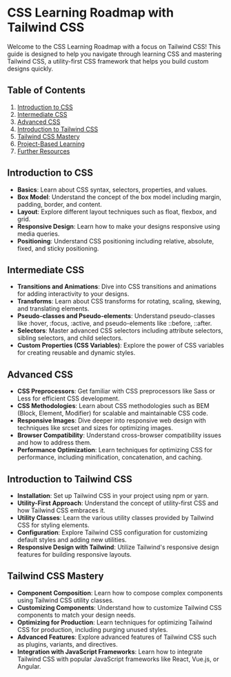 # CSS Learning Roadmap with Tailwind CSS

Welcome to the CSS Learning Roadmap with a focus on Tailwind CSS! This guide is designed to help you navigate through learning CSS and mastering Tailwind CSS, a utility-first CSS framework that helps you build custom designs quickly.

## Table of Contents

1. [Introduction to CSS](#introduction-to-css)
2. [Intermediate CSS](#intermediate-css)
3. [Advanced CSS](#advanced-css)
4. [Introduction to Tailwind CSS](#introduction-to-tailwind-css)
5. [Tailwind CSS Mastery](#tailwind-css-mastery)
6. [Project-Based Learning](#project-based-learning)
7. [Further Resources](#further-resources)

## Introduction to CSS

- **Basics**: Learn about CSS syntax, selectors, properties, and values.
- **Box Model**: Understand the concept of the box model including margin, padding, border, and content.
- **Layout**: Explore different layout techniques such as float, flexbox, and grid.
- **Responsive Design**: Learn how to make your designs responsive using media queries.
- **Positioning**: Understand CSS positioning including relative, absolute, fixed, and sticky positioning.

## Intermediate CSS

- **Transitions and Animations**: Dive into CSS transitions and animations for adding interactivity to your designs.
- **Transforms**: Learn about CSS transforms for rotating, scaling, skewing, and translating elements.
- **Pseudo-classes and Pseudo-elements**: Understand pseudo-classes like :hover, :focus, :active, and pseudo-elements like ::before, ::after.
- **Selectors**: Master advanced CSS selectors including attribute selectors, sibling selectors, and child selectors.
- **Custom Properties (CSS Variables)**: Explore the power of CSS variables for creating reusable and dynamic styles.

## Advanced CSS

- **CSS Preprocessors**: Get familiar with CSS preprocessors like Sass or Less for efficient CSS development.
- **CSS Methodologies**: Learn about CSS methodologies such as BEM (Block, Element, Modifier) for scalable and maintainable CSS code.
- **Responsive Images**: Dive deeper into responsive web design with techniques like srcset and sizes for optimizing images.
- **Browser Compatibility**: Understand cross-browser compatibility issues and how to address them.
- **Performance Optimization**: Learn techniques for optimizing CSS for performance, including minification, concatenation, and caching.

## Introduction to Tailwind CSS

- **Installation**: Set up Tailwind CSS in your project using npm or yarn.
- **Utility-First Approach**: Understand the concept of utility-first CSS and how Tailwind CSS embraces it.
- **Utility Classes**: Learn the various utility classes provided by Tailwind CSS for styling elements.
- **Configuration**: Explore Tailwind CSS configuration for customizing default styles and adding new utilities.
- **Responsive Design with Tailwind**: Utilize Tailwind's responsive design features for building responsive layouts.

## Tailwind CSS Mastery

- **Component Composition**: Learn how to compose complex components using Tailwind CSS utility classes.
- **Customizing Components**: Understand how to customize Tailwind CSS components to match your design needs.
- **Optimizing for Production**: Learn techniques for optimizing Tailwind CSS for production, including purging unused styles.
- **Advanced Features**: Explore advanced features of Tailwind CSS such as plugins, variants, and directives.
- **Integration with JavaScript Frameworks**: Learn how to integrate Tailwind CSS with popular JavaScript frameworks like React, Vue.js, or Angular.
